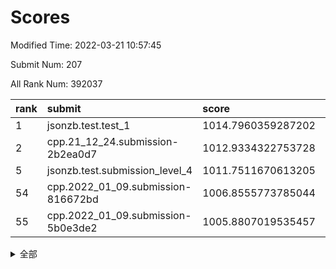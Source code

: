 # Scores

Modified Time: 2022-03-21 10:57:45

Submit Num: 207

All Rank Num: 392037

| rank |               submit               |       score        |       sigma        | pk_num |
| :--- | :--------------------------------- | :----------------- | :----------------- | :----- |
| 1    | jsonzb.test.test_1                 | 1014.7960359287202 | 0.8522699314366146 | 7577   |
| 2    | cpp.21_12_24.submission-2b2ea0d7   | 1012.9334322753728 | 0.7811569212728043 | 7577   |
| 5    | jsonzb.test.submission_level_4     | 1011.7511670613205 | 0.789832501352385  | 7573   |
| 54   | cpp.2022_01_09.submission-816672bd | 1006.8555773785044 | 0.725360968136964  | 7579   |
| 55   | cpp.2022_01_09.submission-5b0e3de2 | 1005.8807019535457 | 0.7243298667237799 | 7576   |


<details>
<summary>全部</summary>

| rank |                 submit                 |       score        |       sigma        | pk_num |
| :--- | :------------------------------------- | :----------------- | :----------------- | :----- |
| 1    | jsonzb.test.test_1                     | 1014.7960359287202 | 0.8522699314366146 | 7577   |
| 2    | cpp.21_12_24.submission-2b2ea0d7       | 1012.9334322753728 | 0.7811569212728043 | 7577   |
| 3    | gobigger.level_3.submission_level_3_15 | 1011.9073777615956 | 0.7639603637175386 | 7581   |
| 4    | gobigger.level_3.submission_level_3_6  | 1011.7622003702851 | 0.7679144905749842 | 7573   |
| 5    | jsonzb.test.submission_level_4         | 1011.7511670613205 | 0.789832501352385  | 7573   |
| 6    | gobigger.level_3.submission_level_3_26 | 1011.4504848242856 | 0.7740336583974438 | 7574   |
| 7    | gobigger.level_3.submission_level_3_46 | 1011.1554210405584 | 0.7653696879435811 | 7578   |
| 8    | gobigger.level_3.submission_level_3_24 | 1010.9831634218631 | 0.7858821689508484 | 7574   |
| 9    | gobigger.level_3.submission_level_3_2  | 1010.9301312623985 | 0.7537732296197    | 7578   |
| 10   | gobigger.level_3.submission_level_3_44 | 1010.9264630809122 | 0.7810060714467035 | 7576   |
| 11   | gobigger.level_3.submission_level_3_3  | 1010.9063969254887 | 0.7554697030437851 | 7578   |
| 12   | gobigger.level_3.submission_level_3_11 | 1010.8270945293795 | 0.7878337454897663 | 7577   |
| 13   | gobigger.level_3.submission_level_3_12 | 1010.8260382231515 | 0.7584340026267034 | 7576   |
| 14   | gobigger.level_3.submission_level_3_45 | 1010.6662565347814 | 0.7628778727863194 | 7574   |
| 15   | gobigger.level_3.submission_level_3_7  | 1010.4347444614465 | 0.7825148879538157 | 7574   |
| 16   | gobigger.level_3.submission_level_3_40 | 1010.4115444189015 | 0.7338261779337891 | 7580   |
| 17   | gobigger.level_3.submission_level_3_36 | 1010.3157430652046 | 0.756486993863598  | 7572   |
| 18   | gobigger.level_3.submission_level_3_31 | 1010.2599922868479 | 0.7558740067834159 | 7578   |
| 19   | gobigger.level_3.submission_level_3_14 | 1010.1906545886543 | 0.7526333710465867 | 7576   |
| 20   | gobigger.level_3.submission_level_3_22 | 1010.1719011990883 | 0.7566896507656847 | 7577   |
| 21   | gobigger.level_3.submission_level_3_33 | 1010.1680918732659 | 0.758583313652149  | 7570   |
| 22   | gobigger.level_3.submission_level_3_10 | 1010.1209449096286 | 0.7518053220622792 | 7574   |
| 23   | gobigger.level_3.submission_level_3_47 | 1010.0871921616331 | 0.7542369771447683 | 7574   |
| 24   | gobigger.level_3.submission_level_3_29 | 1010.0607248755707 | 0.7642655500456684 | 7576   |
| 25   | gobigger.level_3.submission_level_3_0  | 1010.038891017198  | 0.7508584119978643 | 7579   |
| 26   | gobigger.level_3.submission_level_3_35 | 1010.0238418563737 | 0.7413082448182259 | 7566   |
| 27   | gobigger.level_3.submission_level_3_43 | 1010.0215917886687 | 0.7668149033433775 | 7574   |
| 28   | gobigger.level_3.submission_level_3_49 | 1010.0002897690998 | 0.7554920061926721 | 7576   |
| 29   | gobigger.level_3.submission_level_3_21 | 1009.9921602830736 | 0.7458223482753225 | 7578   |
| 30   | gobigger.level_3.submission_level_3_39 | 1009.9197560388386 | 0.762716709977432  | 7571   |
| 31   | gobigger.level_3.submission_level_3_4  | 1009.913205453055  | 0.7604138598527147 | 7575   |
| 32   | gobigger.level_3.submission_level_3_17 | 1009.8948785683345 | 0.757669873006866  | 7575   |
| 33   | gobigger.level_3.submission_level_3_19 | 1009.8941735891221 | 0.7493067859516377 | 7576   |
| 34   | gobigger.level_3.submission_level_3_27 | 1009.7859128103345 | 0.7557171206256944 | 7576   |
| 35   | gobigger.level_3.submission_level_3_34 | 1009.7835444746826 | 0.7635379110123831 | 7577   |
| 36   | gobigger.level_3.submission_level_3_18 | 1009.7492886098843 | 0.7745064155374799 | 7572   |
| 37   | gobigger.level_3.submission_level_3_5  | 1009.5715832175431 | 0.7513862258903731 | 7579   |
| 38   | gobigger.level_3.submission_level_3_32 | 1009.5292697810987 | 0.7507543115376083 | 7580   |
| 39   | gobigger.level_3.submission_level_3_38 | 1009.4336627408815 | 0.7429278627816345 | 7574   |
| 40   | gobigger.level_3.submission_level_3_1  | 1009.4025264721827 | 0.7434722585573453 | 7575   |
| 41   | gobigger.level_3.submission_level_3_16 | 1009.2889578336419 | 0.7612907332636886 | 7572   |
| 42   | gobigger.level_3.submission_level_3_37 | 1009.2593518712537 | 0.7561373918372231 | 7578   |
| 43   | gobigger.level_3.submission_level_3_41 | 1009.2464823191434 | 0.7477333124903679 | 7574   |
| 44   | gobigger.level_3.submission_level_3_20 | 1009.0941850345853 | 0.7388718367900339 | 7577   |
| 45   | gobigger.level_3.submission_level_3_9  | 1009.0745961020898 | 0.7616434103957137 | 7581   |
| 46   | gobigger.level_3.submission_level_3_13 | 1009.0410960356559 | 0.7570765949755052 | 7580   |
| 47   | gobigger.level_3.submission_level_3_28 | 1009.0320202618857 | 0.7440644959993908 | 7571   |
| 48   | gobigger.level_3.submission_level_3_8  | 1009.0258446073641 | 0.7619570758586556 | 7574   |
| 49   | gobigger.level_3.submission_level_3_42 | 1008.8721576920293 | 0.7522774907486106 | 7576   |
| 50   | gobigger.level_3.submission_level_3_23 | 1008.8454824213721 | 0.7570174379633137 | 7577   |
| 51   | gobigger.level_3.submission_level_3_25 | 1008.8169967146846 | 0.745335324553793  | 7583   |
| 52   | gobigger.level_3.submission_level_3_30 | 1008.4505305617781 | 0.7612251194544444 | 7576   |
| 53   | gobigger.level_3.submission_level_3_48 | 1008.1887552558073 | 0.740830769964854  | 7573   |
| 54   | cpp.2022_01_09.submission-816672bd     | 1006.8555773785044 | 0.725360968136964  | 7579   |
| 55   | cpp.2022_01_09.submission-5b0e3de2     | 1005.8807019535457 | 0.7243298667237799 | 7576   |
| 56   | gobigger.level_1.submission_level_1_3  | 1004.5462327425281 | 0.7259506120186445 | 7580   |
| 57   | gobigger.level_1.submission_level_1_27 | 1004.5005776273458 | 0.7062434265220185 | 7573   |
| 58   | gobigger.level_1.submission_level_1_21 | 1004.470802876315  | 0.7352763472218986 | 7574   |
| 59   | gobigger.level_1.submission_level_1_37 | 1004.4339896029906 | 0.7302095131302112 | 7582   |
| 60   | gobigger.level_1.submission_level_1_20 | 1004.3607764188105 | 0.713549729703615  | 7568   |
| 61   | gobigger.level_1.submission_level_1_15 | 1004.3100731016807 | 0.7213323512037542 | 7578   |
| 62   | gobigger.level_1.submission_level_1_17 | 1004.2775050814033 | 0.728670594807353  | 7577   |
| 63   | gobigger.level_1.submission_level_1_1  | 1004.2375580899273 | 0.7254562289164137 | 7578   |
| 64   | gobigger.level_1.submission_level_1_5  | 1004.1406634244023 | 0.7250622553995796 | 7579   |
| 65   | gobigger.level_1.submission_level_1_2  | 1003.9802268889038 | 0.7155941784325203 | 7574   |
| 66   | gobigger.level_1.submission_level_1_18 | 1003.9279992074966 | 0.7189188016948893 | 7569   |
| 67   | gobigger.level_1.submission_level_1_4  | 1003.9239617025869 | 0.7170147474697324 | 7579   |
| 68   | gobigger.level_1.submission_level_1_45 | 1003.9196422140343 | 0.7219751868353553 | 7579   |
| 69   | gobigger.level_1.submission_level_1_49 | 1003.8974325472273 | 0.7127239601113589 | 7575   |
| 70   | gobigger.level_1.submission_level_1_24 | 1003.883982959865  | 0.7143813647566312 | 7574   |
| 71   | gobigger.level_1.submission_level_1_28 | 1003.8565138097022 | 0.7128092512446459 | 7584   |
| 72   | gobigger.level_1.submission_level_1_8  | 1003.8487897669957 | 0.7195798554920673 | 7575   |
| 73   | gobigger.level_1.submission_level_1_38 | 1003.7627667475494 | 0.7130137592789919 | 7578   |
| 74   | gobigger.level_1.submission_level_1_25 | 1003.7555053759719 | 0.7377544510694339 | 7578   |
| 75   | gobigger.level_1.submission_level_1_35 | 1003.7550519395254 | 0.7277377877278101 | 7576   |
| 76   | gobigger.level_1.submission_level_1_40 | 1003.7137076685269 | 0.7270129230706657 | 7579   |
| 77   | gobigger.level_1.submission_level_1_11 | 1003.65746502907   | 0.7222623737994386 | 7573   |
| 78   | gobigger.level_1.submission_level_1_46 | 1003.590177970314  | 0.719321336259697  | 7576   |
| 79   | gobigger.level_1.submission_level_1_13 | 1003.5736807660081 | 0.7106280780114851 | 7565   |
| 80   | gobigger.level_1.submission_level_1_26 | 1003.4907857978928 | 0.7123763847470171 | 7579   |
| 81   | gobigger.level_1.submission_level_1_39 | 1003.4195798596187 | 0.7114542575377075 | 7578   |
| 82   | gobigger.level_1.submission_level_1_42 | 1003.4094322982833 | 0.7176860748108067 | 7572   |
| 83   | gobigger.level_1.submission_level_1_23 | 1003.2524263678206 | 0.7202428193296503 | 7574   |
| 84   | gobigger.level_1.submission_level_1_43 | 1003.2146979621366 | 0.7189765507520957 | 7582   |
| 85   | gobigger.level_1.submission_level_1_41 | 1003.2073405167566 | 0.7164249974925885 | 7582   |
| 86   | gobigger.level_1.submission_level_1_9  | 1003.0449023324093 | 0.7400889814699931 | 7574   |
| 87   | gobigger.level_1.submission_level_1_48 | 1003.028964937388  | 0.7221278374671265 | 7568   |
| 88   | gobigger.level_1.submission_level_1_22 | 1002.9983338862359 | 0.7164335893308149 | 7579   |
| 89   | gobigger.level_1.submission_level_1_36 | 1002.9837206071115 | 0.7172423962457738 | 7578   |
| 90   | gobigger.level_1.submission_level_1_31 | 1002.9748606185171 | 0.708731057318396  | 7579   |
| 91   | gobigger.level_1.submission_level_1_33 | 1002.9594194203228 | 0.7132291113605044 | 7577   |
| 92   | gobigger.level_1.submission_level_1_14 | 1002.94404231133   | 0.7245294017666872 | 7580   |
| 93   | gobigger.level_1.submission_level_1_19 | 1002.9159379550965 | 0.7073121075555392 | 7573   |
| 94   | gobigger.level_1.submission_level_1_30 | 1002.8144923830463 | 0.7097988939175406 | 7575   |
| 95   | gobigger.level_1.submission_level_1_16 | 1002.8003586428939 | 0.7296301681483799 | 7567   |
| 96   | gobigger.level_1.submission_level_1_29 | 1002.7789138312623 | 0.7212532050670136 | 7575   |
| 97   | gobigger.level_1.submission_level_1_32 | 1002.7485549564461 | 0.7146442463798339 | 7573   |
| 98   | gobigger.level_1.submission_level_1_0  | 1002.7478297385827 | 0.7178168532271443 | 7573   |
| 99   | gobigger.level_1.submission_level_1_7  | 1002.6761056487853 | 0.7084408815670857 | 7571   |
| 100  | gobigger.level_1.submission_level_1_34 | 1002.6094152799459 | 0.7214702375210654 | 7575   |
| 101  | gobigger.level_1.submission_level_1_44 | 1002.4610457621108 | 0.7230840807576552 | 7573   |
| 102  | gobigger.level_1.submission_level_1_10 | 1002.4157229977692 | 0.7227748203695644 | 7574   |
| 103  | gobigger.level_1.submission_level_1_6  | 1002.0833416119758 | 0.707904564170298  | 7573   |
| 104  | gobigger.level_1.submission_level_1_12 | 1001.794611287017  | 0.7070416924098026 | 7572   |
| 105  | gobigger.level_1.submission_level_1_47 | 1001.7934740353343 | 0.710877054050127  | 7580   |
| 106  | gobigger.random.submission_random_30   | 997.3658216887219  | 0.72101900638667   | 7576   |
| 107  | gobigger.random.submission_random_7    | 997.0450129663311  | 0.7069126948602624 | 7576   |
| 108  | gobigger.random.submission_random_48   | 996.9734645782436  | 0.7049183029822653 | 7582   |
| 109  | gobigger.random.submission_random_26   | 996.9041929763001  | 0.7032266385118    | 7569   |
| 110  | gobigger.random.submission_random_13   | 996.7320487647712  | 0.7026705841245475 | 7568   |
| 111  | gobigger.random.submission_random_3    | 996.5780511167151  | 0.7142593777848203 | 7570   |
| 112  | gobigger.random.submission_random_11   | 996.5708708457748  | 0.7177048292119377 | 7581   |
| 113  | gobigger.random.submission_random_41   | 996.5319306618096  | 0.7185394791683661 | 7573   |
| 114  | gobigger.random.submission_random_34   | 996.5128219347066  | 0.7085643302866405 | 7576   |
| 115  | gobigger.random.submission_random_19   | 996.4726040476128  | 0.7070983113834651 | 7572   |
| 116  | gobigger.random.submission_random_22   | 996.4632804308084  | 0.7015217728261884 | 7572   |
| 117  | gobigger.random.submission_random_37   | 996.3708325095547  | 0.7110255408060019 | 7575   |
| 118  | gobigger.random.submission_random_1    | 996.3290360654679  | 0.7061432469068386 | 7579   |
| 119  | gobigger.random.submission_random_45   | 996.3153631873013  | 0.7034770998306774 | 7572   |
| 120  | gobigger.random.submission_random_28   | 996.3003790221458  | 0.7138765764894678 | 7576   |
| 121  | gobigger.random.submission_random_20   | 996.258687144609   | 0.7051803293656203 | 7574   |
| 122  | gobigger.random.submission_random_42   | 996.2516791962827  | 0.7168593287377261 | 7580   |
| 123  | gobigger.random.submission_random_12   | 996.2492489221106  | 0.7088806463641231 | 7574   |
| 124  | gobigger.random.submission_random_23   | 996.2367503119464  | 0.7174608362701947 | 7571   |
| 125  | gobigger.random.submission_random_39   | 996.219389440235   | 0.7266066791891383 | 7574   |
| 126  | gobigger.random.submission_random_49   | 996.2187709130974  | 0.7166553753698689 | 7575   |
| 127  | gobigger.random.submission_random_5    | 996.1002206284527  | 0.7050215065469245 | 7572   |
| 128  | gobigger.random.submission_random_8    | 996.055736064173   | 0.7130515127215559 | 7571   |
| 129  | gobigger.random.submission_random_33   | 996.0261140355726  | 0.715610038524276  | 7575   |
| 130  | gobigger.random.submission_random_46   | 995.9785382916305  | 0.6981467337232741 | 7583   |
| 131  | gobigger.random.submission_random_4    | 995.9758063525263  | 0.7044824028283256 | 7575   |
| 132  | gobigger.random.submission_random_47   | 995.9470125485666  | 0.7123202530619266 | 7571   |
| 133  | gobigger.random.submission_random_43   | 995.9252929123387  | 0.7085632636267878 | 7578   |
| 134  | gobigger.random.submission_random_27   | 995.8916770850662  | 0.6897469117813861 | 7576   |
| 135  | gobigger.random.submission_random_0    | 995.7720238984267  | 0.7163301571502394 | 7574   |
| 136  | gobigger.random.submission_random_2    | 995.7060425533683  | 0.7155157427185439 | 7573   |
| 137  | gobigger.random.submission_random_44   | 995.6839538090528  | 0.6996262343303498 | 7567   |
| 138  | gobigger.random.submission_random_38   | 995.671654579448   | 0.6942002435922189 | 7577   |
| 139  | gobigger.random.submission_random_31   | 995.6307604750302  | 0.7065740404785646 | 7577   |
| 140  | gobigger.random.submission_random_18   | 995.5658606030539  | 0.7235611062752288 | 7572   |
| 141  | gobigger.random.submission_random_17   | 995.5304198883904  | 0.7144558504623963 | 7578   |
| 142  | gobigger.random.submission_random_36   | 995.5155989580721  | 0.7203554938160173 | 7577   |
| 143  | gobigger.random.submission_random_35   | 995.4523341300605  | 0.7084740741102993 | 7576   |
| 144  | gobigger.random.submission_random_24   | 995.4123765244499  | 0.7102270127943642 | 7574   |
| 145  | gobigger.random.submission_random_16   | 995.3615012285885  | 0.7108175187020808 | 7575   |
| 146  | gobigger.random.submission_random_15   | 995.3452604355685  | 0.7105952462314216 | 7581   |
| 147  | gobigger.random.submission_random_25   | 995.3426561475513  | 0.7274381899246323 | 7572   |
| 148  | gobigger.random.submission_random_9    | 995.3238976673657  | 0.7135105499164688 | 7577   |
| 149  | gobigger.random.submission_random_6    | 995.2739363743084  | 0.7074801658480727 | 7576   |
| 150  | gobigger.random.submission_random_32   | 995.039152579895   | 0.710258362310142  | 7572   |
| 151  | gobigger.random.submission_random_14   | 994.974678120717   | 0.7180841846000391 | 7576   |
| 152  | gobigger.random.submission_random_21   | 994.8058290425033  | 0.7154054324578208 | 7580   |
| 153  | gobigger.random.submission_random_10   | 994.5646787618995  | 0.7106112646314343 | 7577   |
| 154  | gobigger.random.submission_random_29   | 994.441473724606   | 0.7371139738652238 | 7572   |
| 155  | gobigger.random.submission_random_40   | 994.3959643122646  | 0.7185443690989622 | 7577   |
| 156  | gobigger.level_2.submission_level_2_44 | 994.3762801836732  | 0.735367082316831  | 7585   |
| 157  | gobigger.level_2.submission_level_2_23 | 993.7052836354079  | 0.7363262702755043 | 7572   |
| 158  | gobigger.level_2.submission_level_2_42 | 993.6435789436057  | 0.7383445635419399 | 7579   |
| 159  | gobigger.level_2.submission_level_2_32 | 993.2817577804108  | 0.72390546662878   | 7582   |
| 160  | gobigger.level_2.submission_level_2_18 | 993.2466686083653  | 0.7357462323393741 | 7574   |
| 161  | gobigger.level_2.submission_level_2_5  | 993.2119184021852  | 0.7312170594583699 | 7577   |
| 162  | gobigger.level_2.submission_level_2_45 | 993.1232364362507  | 0.7381230805741676 | 7583   |
| 163  | gobigger.level_2.submission_level_2_30 | 992.9990246466604  | 0.7274491584316874 | 7573   |
| 164  | gobigger.level_2.submission_level_2_20 | 992.8249238710977  | 0.7408801611528374 | 7571   |
| 165  | gobigger.level_2.submission_level_2_0  | 992.7349461572906  | 0.7298415898193809 | 7576   |
| 166  | gobigger.level_2.submission_level_2_8  | 992.734573453284   | 0.7335668058331335 | 7575   |
| 167  | gobigger.level_2.submission_level_2_27 | 992.5998748015049  | 0.7321551092240326 | 7576   |
| 168  | gobigger.level_2.submission_level_2_29 | 992.4176260358571  | 0.729471259883601  | 7571   |
| 169  | gobigger.level_2.submission_level_2_6  | 992.4135928391712  | 0.7310997298468598 | 7571   |
| 170  | gobigger.level_2.submission_level_2_22 | 992.40111669951    | 0.7412934846614181 | 7581   |
| 171  | gobigger.level_2.submission_level_2_37 | 992.3721572366802  | 0.7583793481414047 | 7580   |
| 172  | gobigger.level_2.submission_level_2_19 | 992.3023212042712  | 0.7482191207881221 | 7583   |
| 173  | gobigger.level_2.submission_level_2_10 | 992.2147600139732  | 0.7470886824741566 | 7578   |
| 174  | gobigger.level_2.submission_level_2_13 | 992.2095169048969  | 0.7564578380031596 | 7576   |
| 175  | gobigger.level_2.submission_level_2_4  | 992.1315075415155  | 0.7430864223016878 | 7577   |
| 176  | gobigger.level_2.submission_level_2_21 | 992.1141389893681  | 0.7539757682982485 | 7573   |
| 177  | gobigger.level_2.submission_level_2_38 | 992.0864174664615  | 0.7461270648144489 | 7578   |
| 178  | gobigger.level_2.submission_level_2_33 | 992.0519945619419  | 0.7530632183375392 | 7580   |
| 179  | gobigger.level_2.submission_level_2_11 | 992.0401755117141  | 0.7489917304868062 | 7574   |
| 180  | gobigger.level_2.submission_level_2_26 | 992.0219949380328  | 0.7527029233005349 | 7575   |
| 181  | gobigger.level_2.submission_level_2_7  | 991.952443150636   | 0.7430542774193528 | 7579   |
| 182  | gobigger.level_2.submission_level_2_35 | 991.9468320078996  | 0.7398248291933941 | 7572   |
| 183  | gobigger.level_2.submission_level_2_49 | 991.9162545443583  | 0.75067360472072   | 7574   |
| 184  | gobigger.level_2.submission_level_2_40 | 991.8282926918441  | 0.7309542479535702 | 7579   |
| 185  | gobigger.level_2.submission_level_2_36 | 991.7954323793023  | 0.7407560098081999 | 7575   |
| 186  | gobigger.level_2.submission_level_2_43 | 991.7794725422016  | 0.7522201817403356 | 7578   |
| 187  | gobigger.level_2.submission_level_2_25 | 991.7430186147047  | 0.7691081315614382 | 7578   |
| 188  | gobigger.level_2.submission_level_2_1  | 991.7184841027248  | 0.7421048618563648 | 7573   |
| 189  | gobigger.level_2.submission_level_2_16 | 991.6675846033497  | 0.751713960162895  | 7573   |
| 190  | gobigger.level_2.submission_level_2_34 | 991.6123231592521  | 0.7409759701192903 | 7575   |
| 191  | gobigger.level_2.submission_level_2_3  | 991.6086196791866  | 0.7455318316206038 | 7572   |
| 192  | gobigger.level_2.submission_level_2_24 | 991.6034440682903  | 0.7719652093775148 | 7575   |
| 193  | gobigger.level_2.submission_level_2_28 | 991.5630612882206  | 0.7521889924095474 | 7578   |
| 194  | gobigger.level_2.submission_level_2_14 | 991.4101451657767  | 0.751969108686054  | 7581   |
| 195  | gobigger.level_2.submission_level_2_39 | 991.4023688389373  | 0.7471564687580812 | 7575   |
| 196  | gobigger.level_2.submission_level_2_12 | 991.3488123575266  | 0.7542077081689397 | 7578   |
| 197  | gobigger.level_2.submission_level_2_2  | 991.203470071379   | 0.7605595582006701 | 7574   |
| 198  | gobigger.level_2.submission_level_2_48 | 991.2012448792487  | 0.7539544105908994 | 7578   |
| 199  | gobigger.level_2.submission_level_2_41 | 991.2009315091286  | 0.7496421734762062 | 7575   |
| 200  | gobigger.level_2.submission_level_2_47 | 990.988621382164   | 0.7572601953728332 | 7572   |
| 201  | gobigger.level_2.submission_level_2_31 | 990.9704835987354  | 0.7562110531147862 | 7574   |
| 202  | gobigger.level_2.submission_level_2_15 | 990.8452477994686  | 0.7439837077241765 | 7568   |
| 203  | gobigger.level_2.submission_level_2_46 | 990.7497874538572  | 0.7512422612743074 | 7574   |
| 204  | gobigger.level_2.submission_level_2_17 | 990.724341267829   | 0.7692238767849107 | 7578   |
| 205  | gobigger.level_2.submission_level_2_9  | 990.2364429896073  | 0.7801055627718224 | 7580   |
| 206  | gobigger.none.submission_none_0        | 975.1563481035271  | 1.4820288884911976 | 7574   |
| 207  | gobigger.none.submission_none_1        | 973.8936714060862  | 1.6453019761836545 | 7577   |

</details>